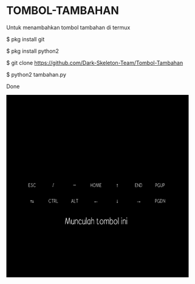 # TOMBOL-TAMBAHAN
Untuk menambahkan tombol tambahan di termux

$ pkg install git

$ pkg install python2

$ git clone https://github.com/Dark-Skeleton-Team/Tombol-Tambahan

$ python2 tambahan.py

Done

![Screenshot](https://raw.githubusercontent.com/Dark-Skeleton-Team/Tombol-Tambahan/main/ss.jpg)
